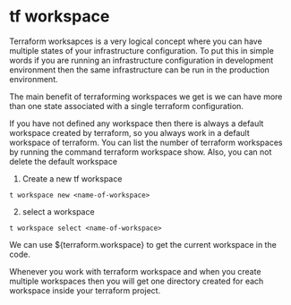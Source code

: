 # tf workspace 

Terraform worksapces is a very logical concept where you can have multiple states of your infrastructure configuration. To put this in simple words if you are running an infrastructure configuration in development environment then the same infrastructure can be run in the production environment.

The main benefit of terraforming workspaces we get is we can have more than one state associated with a single terraform configuration.

If you have not defined any workspace then there is always a default workspace created by terraform, so you always work in a default workspace of terraform. You can list the number of terraform workspaces by running the command terraform workspace show. Also, you can not delete the default workspace

1. Create a new tf workspace 
```
t workspace new <name-of-workspace>
```

2. select a workspace 
```
t workspace select <name-of-workspace>
```

We can use ${terraform.workspace} to get the current workspace in the code.

Whenever you work with terraform workspace and when you create multiple workspaces then you will get one directory created for each workspace inside your terraform project.

